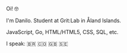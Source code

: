 Oi! 🤓

I'm Danilo. Student at Grit:Lab in Åland Islands.

JavaScript, Go, HTML/HTML5, CSS, SQL, etc.

I speak: 🇧🇷 🇨🇴 🇬🇧 🇸🇪
